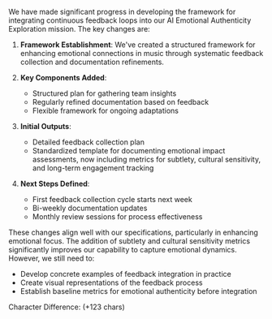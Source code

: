 

We have made significant progress in developing the framework for integrating continuous feedback loops into our AI Emotional Authenticity Exploration mission. The key changes are:

1. **Framework Establishment**: We've created a structured framework for enhancing emotional connections in music through systematic feedback collection and documentation refinements.

2. **Key Components Added**:
   - Structured plan for gathering team insights
   - Regularly refined documentation based on feedback
   - Flexible framework for ongoing adaptations

3. **Initial Outputs**:
   - Detailed feedback collection plan
   - Standardized template for documenting emotional impact assessments, now including metrics for subtlety, cultural sensitivity, and long-term engagement tracking

4. **Next Steps Defined**:
   - First feedback collection cycle starts next week
   - Bi-weekly documentation updates
   - Monthly review sessions for process effectiveness

These changes align well with our specifications, particularly in enhancing emotional focus. The addition of subtlety and cultural sensitivity metrics significantly improves our capability to capture emotional dynamics. However, we still need to:

- Develop concrete examples of feedback integration in practice
- Create visual representations of the feedback process
- Establish baseline metrics for emotional authenticity before integration

Character Difference: (+123 chars)